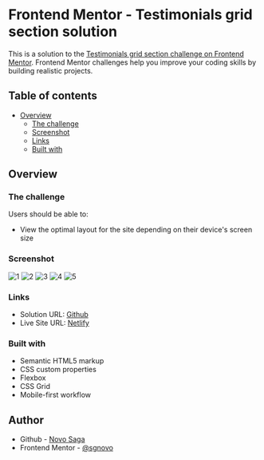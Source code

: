 # Frontend Mentor - Testimonials grid section solution

This is a solution to the [Testimonials grid section challenge on Frontend Mentor](https://www.frontendmentor.io/challenges/testimonials-grid-section-Nnw6J7Un7). Frontend Mentor challenges help you improve your coding skills by building realistic projects.

## Table of contents

- [Overview](#overview)
  - [The challenge](#the-challenge)
  - [Screenshot](#screenshot)
  - [Links](#links)
  - [Built with](#built-with)

## Overview

### The challenge

Users should be able to:

- View the optimal layout for the site depending on their device's screen size

### Screenshot

![1](screenshot/Screenshot-1.png)
![2](screenshot/Screenshot-2.png)
![3](screenshot/Screenshot-3.png)
![4](screenshot/Screenshot-4.png)
![5](screenshot/Screenshot-5.png)

### Links

- Solution URL: [Github](https://github.com/sgnovo/testimonials-grid-section-main)
- Live Site URL: [Netlify](https://sgnovo-testimonials-grid.netlify.app/)

### Built with

- Semantic HTML5 markup
- CSS custom properties
- Flexbox
- CSS Grid
- Mobile-first workflow

## Author

- Github - [Novo Saga](https://github.com/sgnovo)
- Frontend Mentor - [@sgnovo](https://www.youtube.com/watch?v=rg7Fvvl3taU&t=37se)
